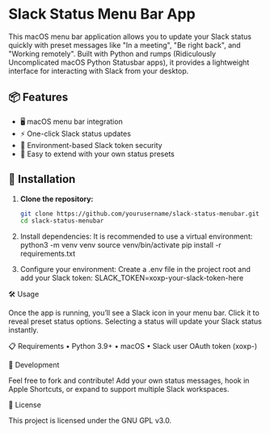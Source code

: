 # Slack Status Menu Bar App

This macOS menu bar application allows you to update your Slack status quickly with preset messages like "In a meeting", "Be right back", and "Working remotely". Built with Python and rumps (Ridiculously Uncomplicated macOS Python Statusbar apps), it provides a lightweight interface for interacting with Slack from your desktop.

## 📦 Features

- 🖥️ macOS menu bar integration
- ⚡ One-click Slack status updates
- 🔐 Environment-based Slack token security
- 🧪 Easy to extend with your own status presets

## 🚀 Installation

1. **Clone the repository:**

   ```bash
   git clone https://github.com/yourusername/slack-status-menubar.git
   cd slack-status-menubar
   
2.	Install dependencies:
It is recommended to use a virtual environment:
python3 -m venv venv
source venv/bin/activate
pip install -r requirements.txt
3. Configure your environment:
Create a .env file in the project root and add your Slack token:
SLACK_TOKEN=xoxp-your-slack-token-here 

🛠️ Usage

Once the app is running, you’ll see a Slack icon in your menu bar. Click it to reveal preset status options. Selecting a status will update your Slack status instantly.

📋 Requirements
	•	Python 3.9+
	•	macOS
	•	Slack user OAuth token (xoxp-)

🧪 Development

Feel free to fork and contribute! Add your own status messages, hook in Apple Shortcuts, or expand to support multiple Slack workspaces.

📜 License

This project is licensed under the GNU GPL v3.0.